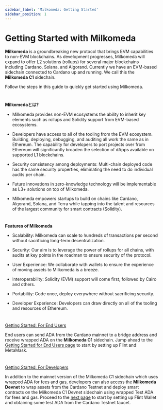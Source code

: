 ```yaml
---
sidebar_label: 'Milkomeda: Getting Started'
sidebar_position: 1
---
```


# Getting Started with Milkomeda

**Milkomeda** is a groundbreaking new protocol that brings EVM capabilities to non-EVM blockchains. As development progresses, Milkomeda will expand to offer L2 solutions (rollups) for several major blockchains including Cardano, Solana, and Algorand. Currently we have an EVM-based sidechain connected to Cardano up and running. We call this the **Milkomeda C1** sidechain.

Follow the steps in this guide to quickly get started using Milkomeda.


#

**Milkomedaとは?**

-   Milkomeda provides non-EVM ecosystems the ability to inherit key elements such as rollups and Solidity support from EVM-based ecosystems.


-   Developers have access to all of the tooling from the EVM ecosystem. Building, deploying, debugging, and auditing all work the same as in Ethereum. The capability for developers to port projects over from Ethereum will significantly broaden the selection of dApps available on supported L1 blockchains.


-   Security consistency among deployments: Multi-chain deployed code has the same security properties, eliminating the need to do individual audits per chain.


-   Future innovations in zero-knowledge technology will be implementable as L3+ solutions on top of Milkomeda.


-   Milkomeda empowers startups to build on chains like Cardano, Algorand, Solana, and Terra while tapping into the talent and resources of the largest community for smart contracts (Solidity).


#

**Features of Milkomeda**

-   Scalability: Milkomeda can scale to hundreds of transactions per second without sacrificing long-term decentralization.


-   Security: Our aim is to leverage the power of rollups for all chains, with audits at key points in the roadman to ensure security of the protocol.


-   User Experience: We collaborate with wallets to ensure the experience of moving assets to Milkomeda is a breeze.


-   Interoperability: Solidity (EVM) support will come first, followed by Cairo and others.


-   Portability: Code once, deploy everywhere without sacrificing security.


-   Developer Experience: Developers can draw directly on all of the tooling and resources of Ethereum.


#

[Getting Started: For End Users](./for-end-users/)

End users can send ADA from the Cardano mainnet to a bridge address and receive wrapped ADA on the **Milkomeda C1** sidechain. Jump ahead to the [Getting Started for End Users page](./for-end-users) to start by setting up Flint and MetaMask.

#

[Getting Started: For Developers](./for-developers/)

In addition to the mainnet version of the Milkomeda C1 sidechain which uses wrapped ADA for fees and gas, developers can also access the **Milkomeda Devnet** to wrap assets from the Cardano Testnet and deploy smart contracts on the Milkomeda C1 Devnet sidechain using wrapped Test ADA for fees and gas. Proceed to the [next page](https://dcspark.gitbook.io/milkomeda-getting-started/for-developers) to start by setting up Flint Wallet and obtaining some test ADA from the Cardano Testnet faucet.
